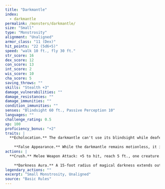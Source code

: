 ```yaml
---
title: "Darkmantle"
index:
  - darkmantle
permalink: /monsters/darkmantle/
size: "Small"
type: "Monstrosity"
alignment: "Unaligned"
armor_class: "11 (Dex)"
hit_points: "22 (5d6+5)"
speed: "walk 10 ft., fly 30 ft."
str_score: 16
dex_score: 12
con_score: 13
int_score: 2
wis_score: 10
cha_score: 5
saving_throws: ""
skills: "Stealth +3"
damage_vulnerabilities: ""
damage_resistances: ""
damage_immunities: ""
condition_immunities: ""
senses: "Blindsight 60 ft., Passive Perception 10"
languages: ""
challenge_rating: 0.5
xp: 100
proficiency_bonus: "+2"
traits: |
  **Echolocation.** The darkmantle can't use its blindsight while deafened.
    
    **False Appearance.** While the darkmantle remains motionless, it is indistinguishable from a cave formation such as a stalactite or stalagmite.
actions: |
  **Crush.** Melee Weapon Attack: +5 to hit, reach 5 ft., one creature. Hit: 6 (1d6 + 3) bludgeoning damage, and the darkmantle attaches to the target. If the target is Medium or smaller and the darkmantle has advantage on the attack roll, it attaches by engulfing the target's head, and the target is also blinded and unable to breathe while the darkmantle is attached in this way. While attached to the target, the darkmantle can attack no other creature except the target but has advantage on its attack rolls. The darkmantle's speed also becomes 0, it can't benefit from any bonus to its speed, and it moves with the target. A creature can detach the darkmantle by making a successful DC 13 Strength check as an action. On its turn, the darkmantle can detach itself from the target by using 5 feet of movement.
    
    **Darkness Aura.** A 15-foot radius of magical darkness extends out from the darkmantle, moves with it, and spreads around corners. The darkness lasts as long as the darkmantle maintains concentration, up to 10 minutes (as if concentrating on a spell). Darkvision can't penetrate this darkness, and no natural light can illuminate it. If any of the darkness overlaps with an area of light created by a spell of 2nd level or lower, the spell creating the light is dispelled.  
legendary_actions: ""
excerpt: "Small Monstrosity, Unaligned"
source: "Basic Rules"
---
```

